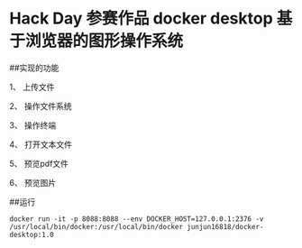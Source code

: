 # Hack Day 参赛作品 docker desktop 基于浏览器的图形操作系统

##实现的功能

1、 上传文件

2、 操作文件系统

3、 操作终端

4、 打开文本文件

5、 预览pdf文件

6、 预览图片


##运行 
```
docker run -it -p 8088:8088 --env DOCKER_HOST=127.0.0.1:2376 -v /usr/local/bin/docker:/usr/local/bin/docker junjun16818/docker-desktop:1.0
```


